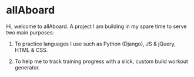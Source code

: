 allAboard
=========

Hi, welcome to allAboard. A project I am building in my spare time to serve two main purposes:

1) To practice languages I use such as Python (Django), JS & jQuery, HTML & CSS.

2) To help me to track training progress with a slick, custom build workout generator.
